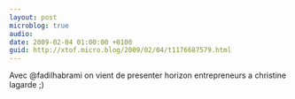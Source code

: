 ```yaml
---
layout: post
microblog: true
audio: 
date: 2009-02-04 01:00:00 +0100
guid: http://xtof.micro.blog/2009/02/04/t1176687579.html
---
```

Avec @fadilhabrami on vient de presenter horizon entrepreneurs a christine lagarde ;)
